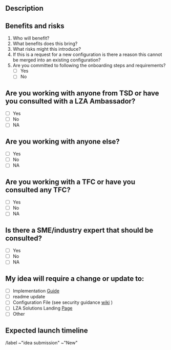 <!-- Provide a general summary of your idea in the Title above !-->

## Description
<!-- Provide a high level description of the implementation. !-->
<!-- What problem or area is the idea being submitted addressing? !-->

## Benefits and risks
1. Who will benefit? <!-- 
Describe who and how many customers will benefit from this feature.
Will this fix a problem that only one user has, or will it benefit a lot of people. Is this specific to an industry if so, which one? !-->
2. What benefits does this bring? <!-- 
-automate labor intensive tasks. 
-Will this fix a problem that only one user has, or will it benefit a lot of people. 
-Is this specific to an industry if so, which one? !-->
3. What risks might this introduce? <!-- Examples: May result in more data being shared with staff, requires training materials to be updated, involves working with a specific vendor for a fixed period.!-->
4. If this is a request for a new configuration is there a reason this cannot be merged into an existing configuration?
5. Are you committed to following the onboarding steps and requirements? <!--please refer to our Secruity [Wiki] (https://w.amazon.com/bin/view/AWS/Teams/WWPS/TSD/LandingZoneAcceleratorOnAWS/Security/) for onboarding configurations. We are updating our wiki for implementation guide, and or readme [github] updates and will provide the link once available. For Security specific questions reach out to @panost, for IG questions reach out to @mosholde !-->
     - [ ] Yes
     - [ ] No
## Are you working with anyone from TSD or have you consulted with a LZA Ambassador?
- [ ] Yes <!-- If yes, Provide contact. -->
- [ ] No
- [ ] NA
## Are you working with anyone else? 
- [ ] Yes <!-- If yes, Provide contact. -->
- [ ] No
- [ ] NA
## Are you working with a TFC or have you consulted any TFC?
- [ ] Yes <!-- If yes, Provide contact. -->
- [ ] No
- [ ] NA
## Is there a SME/industry expert that should be consulted? 
- [ ] Yes <!-- If yes, Provide contact. -->
- [ ] No
- [ ] NA
## My idea will require a change or update to: <!-- Check all that apply. -->
- [ ] Implementation [Guide](https://docs.aws.amazon.com/solutions/latest/landing-zone-accelerator-on-aws/solution-overview.html)
- [ ] readme update
- [ ] Configuration File (see security guidance [wiki](https://w.amazon.com/bin/view/AWS/Teams/WWPS/TSD/LandingZoneAcceleratorOnAWS/Security/) ) 
- [ ] LZA Solutions Landing [Page](https://aws.amazon.com/solutions/implementations/landing-zone-accelerator-on-aws/) 
- [ ] Other <!-- If this is checked please explain the update. -->
## Expected launch timeline <!-- please enter date or version; refer to our [roadmap](https://w.amazon.com/bin/view/AWS/Teams/WWPS/TSD/LandingZoneAcceleratorOnAWS#HRoadmap) -->

/label ~"idea submission" ~"New"
